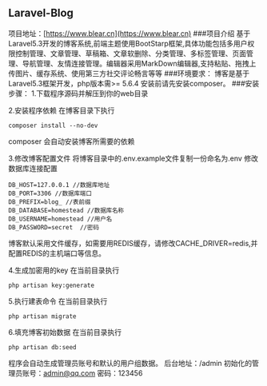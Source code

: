## Laravel-Blog

项目地址：[https://www.blear.cn](https://www.blear.cn)
###项目介绍
基于Laravel5.3开发的博客系统,前端主题使用BootStarp框架,具体功能包括多用户权限控制管理、文章管理、草稿箱、文章软删除、分类管理、多标签管理、页面管理、导航管理、友情连接管理。编辑器采用MarkDown编辑器,支持粘贴、拖拽上传图片、缓存系统、使用第三方社交评论畅言等等
###环境要求：
博客是基于Laravel5.3框架开发，php版本需>= 5.6.4
安装前请先安装composer。
###安装步骤：
1.下载程序源码并解压到你的web目录

2.安装程序依赖
  在博客目录下执行
  ```
  composer install --no-dev
  ```
  composer 会自动安装博客所需要的依赖
  
 3.修改博客配置文件
 将博客目录中的.env.example文件复制一份命名为.env
 修改数据库连接配置
 ```
 DB_HOST=127.0.0.1 //数据库地址
 DB_PORT=3306 //数据库端口
 DB_PREFIX=blog_ //表前缀
 DB_DATABASE=homestead //数据库名称
 DB_USERNAME=homestead //用户名
 DB_PASSWORD=secret  //密码
 ```
 博客默认采用文件缓存，如需要用REDIS缓存，请修改CACHE_DRIVER=redis,并配置REDIS的主机端口等信息。
 
 4.生成加密用的key
 在当前目录执行
 ```
 php artisan key:generate
 ```
 5.执行建表命令
  在当前目录执行
 ```
 php artisan migrate
 ```
 6.填充博客初始数据
 在当前目录执行
 ```
 php artisan db:seed
 ```
 程序会自动生成管理员账号和默认的用户组数据。
 后台地址：/admin
 初始化的管理员账号：admin@qq.com 密码：123456
